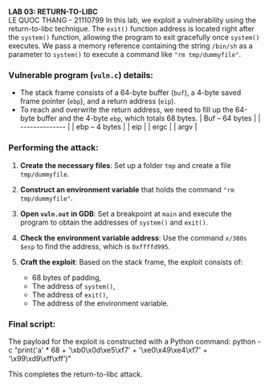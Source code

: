 **LAB 03: RETURN-TO-LIBC**  
LE QUOC THANG - 21110799
In this lab, we exploit a vulnerability using the return-to-libc technique. The `exit()` function address is located right after the `system()` function, allowing the program to exit gracefully once `system()` executes. We pass a memory reference containing the string `/bin/sh` as a parameter to `system()` to execute a command like `"rm tmp/dummyfile"`.

### Vulnerable program (`vuln.c`) details:
- The stack frame consists of a 64-byte buffer (`buf`), a 4-byte saved frame pointer (`ebp`), and a return address (`eip`).
- To reach and overwrite the return address, we need to fill up the 64-byte buffer and the 4-byte `ebp`, which totals 68 bytes.
| Buf – 64 bytes |
| -------------- |
| ebp – 4 bytes  |
| eip            |
| ergc           |
| argv           |
### Performing the attack:
1. **Create the necessary files**: Set up a folder `tmp` and create a file `tmp/dummyfile`.
 
2. **Construct an environment variable** that holds the command `"rm tmp/dummyfile"`.
 
3. **Open `vuln.out` in GDB**: Set a breakpoint at `main` and execute the program to obtain the addresses of `system()` and `exit()`.
 
4. **Check the environment variable address**: Use the command `x/300s $esp` to find the address, which is `0xffffd995`.
 
5. **Craft the exploit**: Based on the stack frame, the exploit consists of:
   - 68 bytes of padding,
   - The address of `system()`,
   - The address of `exit()`,
   - The address of the environment variable.
 

### Final script:
The payload for the exploit is constructed with a Python command:
python -c "print('a' * 68 + '\xb0\x0d\xe5\xf7' + '\xe0\x49\xe4\xf7' + '\x99\xd9\xff\xff')"

This completes the return-to-libc attack.
